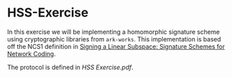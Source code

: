 # HSS-Exercise
In this exercise we will be implementing a homomorphic signature scheme using cryptographic libraries from `ark-works`. This implementation is based off the NCS1 definition in [Signing a Linear Subspace: Signature Schemes for Network Coding](https://eprint.iacr.org/2008/316.pdf).

The protocol is defined in *HSS Exercise.pdf*.
